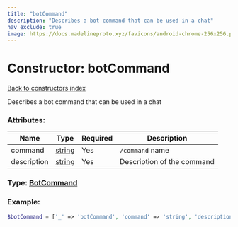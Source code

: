 ```yaml
---
title: "botCommand"
description: "Describes a bot command that can be used in a chat"
nav_exclude: true
image: https://docs.madelineproto.xyz/favicons/android-chrome-256x256.png
---
```

# Constructor: botCommand  
[Back to constructors index](index.md)



Describes a bot command that can be used in a chat

### Attributes:

| Name     |    Type       | Required | Description |
|----------|---------------|----------|-------------|
|command|[string](../types/string.md) | Yes|`/command` name|
|description|[string](../types/string.md) | Yes|Description of the command|



### Type: [BotCommand](../types/BotCommand.md)


### Example:

```php
$botCommand = ['_' => 'botCommand', 'command' => 'string', 'description' => 'string'];
```  
